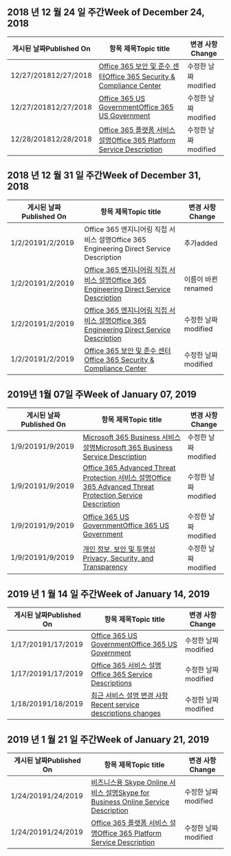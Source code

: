 <!-- This file is generated automatically each week. Changes made to this file will be overwritten.-->




## <a name="week-of-december-24-2018"></a><span data-ttu-id="d2b0b-101">2018 년 12 월 24 일 주간</span><span class="sxs-lookup"><span data-stu-id="d2b0b-101">Week of December 24, 2018</span></span>


| <span data-ttu-id="d2b0b-102">게시된 날짜</span><span class="sxs-lookup"><span data-stu-id="d2b0b-102">Published On</span></span> |<span data-ttu-id="d2b0b-103">항목 제목</span><span class="sxs-lookup"><span data-stu-id="d2b0b-103">Topic title</span></span> | <span data-ttu-id="d2b0b-104">변경 사항</span><span class="sxs-lookup"><span data-stu-id="d2b0b-104">Change</span></span> |
|------|------------|--------|
| <span data-ttu-id="d2b0b-105">12/27/2018</span><span class="sxs-lookup"><span data-stu-id="d2b0b-105">12/27/2018</span></span> | [<span data-ttu-id="d2b0b-106">Office 365 보안 및 준수 센터</span><span class="sxs-lookup"><span data-stu-id="d2b0b-106">Office 365 Security & Compliance Center</span></span>](/Office365/ServiceDescriptions/office-365-platform-service-description/office-365-securitycompliance-center) | <span data-ttu-id="d2b0b-107">수정한 날짜</span><span class="sxs-lookup"><span data-stu-id="d2b0b-107">modified</span></span> |
| <span data-ttu-id="d2b0b-108">12/27/2018</span><span class="sxs-lookup"><span data-stu-id="d2b0b-108">12/27/2018</span></span> | [<span data-ttu-id="d2b0b-109">Office 365 US Government</span><span class="sxs-lookup"><span data-stu-id="d2b0b-109">Office 365 US Government</span></span>](/Office365/ServiceDescriptions/office-365-platform-service-description/office-365-us-government/office-365-us-government) | <span data-ttu-id="d2b0b-110">수정한 날짜</span><span class="sxs-lookup"><span data-stu-id="d2b0b-110">modified</span></span> |
| <span data-ttu-id="d2b0b-111">12/28/2018</span><span class="sxs-lookup"><span data-stu-id="d2b0b-111">12/28/2018</span></span> | [<span data-ttu-id="d2b0b-112">Office 365 플랫폼 서비스 설명</span><span class="sxs-lookup"><span data-stu-id="d2b0b-112">Office 365 Platform Service Description</span></span>](/Office365/ServiceDescriptions/office-365-platform-service-description/office-365-platform-service-description) | <span data-ttu-id="d2b0b-113">수정한 날짜</span><span class="sxs-lookup"><span data-stu-id="d2b0b-113">modified</span></span> |


## <a name="week-of-december-31-2018"></a><span data-ttu-id="d2b0b-114">2018 년 12 월 31 일 주간</span><span class="sxs-lookup"><span data-stu-id="d2b0b-114">Week of December 31, 2018</span></span>


| <span data-ttu-id="d2b0b-115">게시된 날짜</span><span class="sxs-lookup"><span data-stu-id="d2b0b-115">Published On</span></span> |<span data-ttu-id="d2b0b-116">항목 제목</span><span class="sxs-lookup"><span data-stu-id="d2b0b-116">Topic title</span></span> | <span data-ttu-id="d2b0b-117">변경 사항</span><span class="sxs-lookup"><span data-stu-id="d2b0b-117">Change</span></span> |
|------|------------|--------|
| <span data-ttu-id="d2b0b-118">1/2/2019</span><span class="sxs-lookup"><span data-stu-id="d2b0b-118">1/2/2019</span></span> | <span data-ttu-id="d2b0b-119">Office 365 엔지니어링 직접 서비스 설명</span><span class="sxs-lookup"><span data-stu-id="d2b0b-119">Office 365 Engineering Direct Service Description</span></span> | <span data-ttu-id="d2b0b-120">추가</span><span class="sxs-lookup"><span data-stu-id="d2b0b-120">added</span></span> |
| <span data-ttu-id="d2b0b-121">1/2/2019</span><span class="sxs-lookup"><span data-stu-id="d2b0b-121">1/2/2019</span></span> | [<span data-ttu-id="d2b0b-122">Office 365 엔지니어링 직접 서비스 설명</span><span class="sxs-lookup"><span data-stu-id="d2b0b-122">Office 365 Engineering Direct Service Description</span></span>](/Office365/ServiceDescriptions/office-365-engineering-direct-service-description) | <span data-ttu-id="d2b0b-123">이름이 바뀐</span><span class="sxs-lookup"><span data-stu-id="d2b0b-123">renamed</span></span> |
| <span data-ttu-id="d2b0b-124">1/2/2019</span><span class="sxs-lookup"><span data-stu-id="d2b0b-124">1/2/2019</span></span> | [<span data-ttu-id="d2b0b-125">Office 365 엔지니어링 직접 서비스 설명</span><span class="sxs-lookup"><span data-stu-id="d2b0b-125">Office 365 Engineering Direct Service Description</span></span>](/Office365/ServiceDescriptions/office-365-engineering-direct-service-description) | <span data-ttu-id="d2b0b-126">수정한 날짜</span><span class="sxs-lookup"><span data-stu-id="d2b0b-126">modified</span></span> |
| <span data-ttu-id="d2b0b-127">1/2/2019</span><span class="sxs-lookup"><span data-stu-id="d2b0b-127">1/2/2019</span></span> | [<span data-ttu-id="d2b0b-128">Office 365 보안 및 준수 센터</span><span class="sxs-lookup"><span data-stu-id="d2b0b-128">Office 365 Security & Compliance Center</span></span>](/Office365/ServiceDescriptions/office-365-platform-service-description/office-365-securitycompliance-center) | <span data-ttu-id="d2b0b-129">수정한 날짜</span><span class="sxs-lookup"><span data-stu-id="d2b0b-129">modified</span></span> |


## <a name="week-of-january-07-2019"></a><span data-ttu-id="d2b0b-130">2019년 1월 07일 주</span><span class="sxs-lookup"><span data-stu-id="d2b0b-130">Week of January 07, 2019</span></span>


| <span data-ttu-id="d2b0b-131">게시된 날짜</span><span class="sxs-lookup"><span data-stu-id="d2b0b-131">Published On</span></span> |<span data-ttu-id="d2b0b-132">항목 제목</span><span class="sxs-lookup"><span data-stu-id="d2b0b-132">Topic title</span></span> | <span data-ttu-id="d2b0b-133">변경 사항</span><span class="sxs-lookup"><span data-stu-id="d2b0b-133">Change</span></span> |
|------|------------|--------|
| <span data-ttu-id="d2b0b-134">1/9/2019</span><span class="sxs-lookup"><span data-stu-id="d2b0b-134">1/9/2019</span></span> | [<span data-ttu-id="d2b0b-135">Microsoft 365 Business 서비스 설명</span><span class="sxs-lookup"><span data-stu-id="d2b0b-135">Microsoft 365 Business Service Description</span></span>](/Office365/ServiceDescriptions/microsoft-365-business-service-description) | <span data-ttu-id="d2b0b-136">수정한 날짜</span><span class="sxs-lookup"><span data-stu-id="d2b0b-136">modified</span></span> |
| <span data-ttu-id="d2b0b-137">1/9/2019</span><span class="sxs-lookup"><span data-stu-id="d2b0b-137">1/9/2019</span></span> | [<span data-ttu-id="d2b0b-138">Office 365 Advanced Threat Protection 서비스 설명</span><span class="sxs-lookup"><span data-stu-id="d2b0b-138">Office 365 Advanced Threat Protection Service Description</span></span>](/Office365/ServiceDescriptions/office-365-advanced-threat-protection-service-description) | <span data-ttu-id="d2b0b-139">수정한 날짜</span><span class="sxs-lookup"><span data-stu-id="d2b0b-139">modified</span></span> |
| <span data-ttu-id="d2b0b-140">1/9/2019</span><span class="sxs-lookup"><span data-stu-id="d2b0b-140">1/9/2019</span></span> | [<span data-ttu-id="d2b0b-141">Office 365 US Government</span><span class="sxs-lookup"><span data-stu-id="d2b0b-141">Office 365 US Government</span></span>](/Office365/ServiceDescriptions/office-365-platform-service-description/office-365-us-government/office-365-us-government) | <span data-ttu-id="d2b0b-142">수정한 날짜</span><span class="sxs-lookup"><span data-stu-id="d2b0b-142">modified</span></span> |
| <span data-ttu-id="d2b0b-143">1/9/2019</span><span class="sxs-lookup"><span data-stu-id="d2b0b-143">1/9/2019</span></span> | [<span data-ttu-id="d2b0b-144">개인 정보, 보안 및 투명성</span><span class="sxs-lookup"><span data-stu-id="d2b0b-144">Privacy, Security, and Transparency</span></span>](/Office365/ServiceDescriptions/office-365-platform-service-description/privacy-security-and-transparency) | <span data-ttu-id="d2b0b-145">수정한 날짜</span><span class="sxs-lookup"><span data-stu-id="d2b0b-145">modified</span></span> |


## <a name="week-of-january-14-2019"></a><span data-ttu-id="d2b0b-146">2019 년 1 월 14 일 주간</span><span class="sxs-lookup"><span data-stu-id="d2b0b-146">Week of January 14, 2019</span></span>


| <span data-ttu-id="d2b0b-147">게시된 날짜</span><span class="sxs-lookup"><span data-stu-id="d2b0b-147">Published On</span></span> |<span data-ttu-id="d2b0b-148">항목 제목</span><span class="sxs-lookup"><span data-stu-id="d2b0b-148">Topic title</span></span> | <span data-ttu-id="d2b0b-149">변경 사항</span><span class="sxs-lookup"><span data-stu-id="d2b0b-149">Change</span></span> |
|------|------------|--------|
| <span data-ttu-id="d2b0b-150">1/17/2019</span><span class="sxs-lookup"><span data-stu-id="d2b0b-150">1/17/2019</span></span> | [<span data-ttu-id="d2b0b-151">Office 365 US Government</span><span class="sxs-lookup"><span data-stu-id="d2b0b-151">Office 365 US Government</span></span>](/Office365/ServiceDescriptions/office-365-platform-service-description/office-365-us-government/office-365-us-government) | <span data-ttu-id="d2b0b-152">수정한 날짜</span><span class="sxs-lookup"><span data-stu-id="d2b0b-152">modified</span></span> |
| <span data-ttu-id="d2b0b-153">1/17/2019</span><span class="sxs-lookup"><span data-stu-id="d2b0b-153">1/17/2019</span></span> | [<span data-ttu-id="d2b0b-154">Office 365 서비스 설명</span><span class="sxs-lookup"><span data-stu-id="d2b0b-154">Office 365 Service Descriptions </span></span>](/Office365/ServiceDescriptions/office-365-service-descriptions-technet-library) | <span data-ttu-id="d2b0b-155">수정한 날짜</span><span class="sxs-lookup"><span data-stu-id="d2b0b-155">modified</span></span> |
| <span data-ttu-id="d2b0b-156">1/18/2019</span><span class="sxs-lookup"><span data-stu-id="d2b0b-156">1/18/2019</span></span> | [<span data-ttu-id="d2b0b-157">최근 서비스 설명 변경 사항</span><span class="sxs-lookup"><span data-stu-id="d2b0b-157">Recent service descriptions changes</span></span>](/Office365/ServiceDescriptions/recent-service-descriptions-changes) | <span data-ttu-id="d2b0b-158">수정한 날짜</span><span class="sxs-lookup"><span data-stu-id="d2b0b-158">modified</span></span> |


## <a name="week-of-january-21-2019"></a><span data-ttu-id="d2b0b-159">2019 년 1 월 21 일 주간</span><span class="sxs-lookup"><span data-stu-id="d2b0b-159">Week of January 21, 2019</span></span>


| <span data-ttu-id="d2b0b-160">게시된 날짜</span><span class="sxs-lookup"><span data-stu-id="d2b0b-160">Published On</span></span> |<span data-ttu-id="d2b0b-161">항목 제목</span><span class="sxs-lookup"><span data-stu-id="d2b0b-161">Topic title</span></span> | <span data-ttu-id="d2b0b-162">변경 사항</span><span class="sxs-lookup"><span data-stu-id="d2b0b-162">Change</span></span> |
|------|------------|--------|
| <span data-ttu-id="d2b0b-163">1/24/2019</span><span class="sxs-lookup"><span data-stu-id="d2b0b-163">1/24/2019</span></span> | [<span data-ttu-id="d2b0b-164">비즈니스용 Skype Online 서비스 설명</span><span class="sxs-lookup"><span data-stu-id="d2b0b-164">Skype for Business Online Service Description</span></span>](/Office365/ServiceDescriptions/skype-for-business-online-service-description/skype-for-business-online-service-description) | <span data-ttu-id="d2b0b-165">수정한 날짜</span><span class="sxs-lookup"><span data-stu-id="d2b0b-165">modified</span></span> |
| <span data-ttu-id="d2b0b-166">1/24/2019</span><span class="sxs-lookup"><span data-stu-id="d2b0b-166">1/24/2019</span></span> | [<span data-ttu-id="d2b0b-167">Office 365 플랫폼 서비스 설명</span><span class="sxs-lookup"><span data-stu-id="d2b0b-167">Office 365 Platform Service Description</span></span>](/Office365/ServiceDescriptions/office-365-platform-service-description/office-365-platform-service-description) | <span data-ttu-id="d2b0b-168">수정한 날짜</span><span class="sxs-lookup"><span data-stu-id="d2b0b-168">modified</span></span> |
